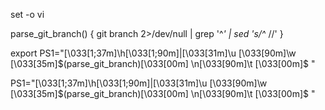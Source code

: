 set -o vi

parse_git_branch() {
    git branch 2>/dev/null | grep '^*' | sed 's/^* //'
}

export PS1="\[\033[1;37m\]\h\[\033[1;90m\]|\[\033[31m\]\u \[\033[90m\]\w \[\033[35m\]\$(parse_git_branch)\[\033[00m\] \n\[\033[90m\]\t \[\033[00m\]$ "

PS1="\[\033[1;37m\]\h\[\033[1;90m\]|\[\033[31m\]\u \[\033[90m\]\w \[\033[35m\]\$(parse_git_branch)\[\033[00m\] \n\[\033[90m\]\t \[\033[00m\]\$ "
